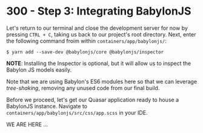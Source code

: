 # 300 - Step 3: Integrating BabylonJS

Let's return to our terminal and close the development server for now by pressing ```CTRL + C```, taking us back to our project's root directory. Next, enter the following command froim within ```containers/app/babylonjs/```:

```
$ yarn add --save-dev @babylonjs/core @babylonjs/inspector
```

**NOTE**: Installing the Inspector is optional, but it will allow us to inspect the Babylon JS models easily.

Note that we are using Babylon's ES6 modules here so that we can leverage *tree-shaking*, removing any unused code from our final build.

Before we proceed, let's get our Quasar application ready to house a BabylonJS instance. Navigate to ```containers/app/babylonjs/src/css/app.scss``` in your IDE.




WE ARE HERE ...